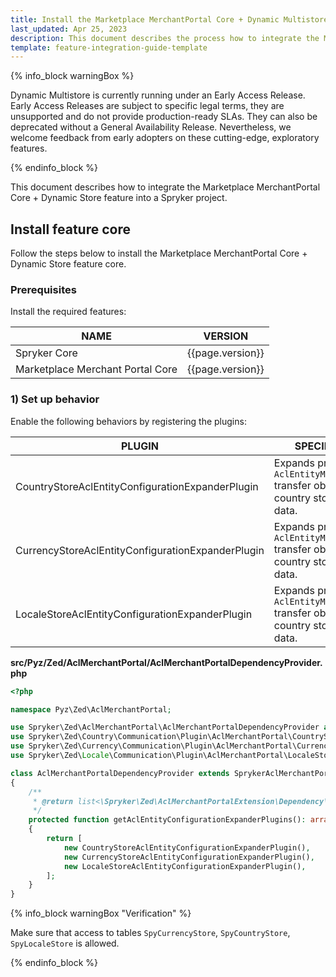 ```yaml
---
title: Install the Marketplace MerchantPortal Core + Dynamic Multistore feature
last_updated: Apr 25, 2023
description: This document describes the process how to integrate the Marketplace MerchantPortal Core + Dynamic Store feature into a Spryker project.
template: feature-integration-guide-template
---
```


{% info_block warningBox %}

Dynamic Multistore is currently running under an Early Access Release. Early Access Releases are subject to specific legal terms, they are unsupported and do not provide production-ready SLAs. They can also be deprecated without a General Availability Release. Nevertheless, we welcome feedback from early adopters on these cutting-edge, exploratory features.

{% endinfo_block %}

This document describes how to integrate the Marketplace MerchantPortal Core + Dynamic Store feature into a Spryker project.

## Install feature core

Follow the steps below to install the Marketplace MerchantPortal Core + Dynamic Store feature core.

### Prerequisites

Install the required features:

| NAME | VERSION |
| -------------------- | ------- |
| Spryker Core | {{page.version}}  |
| Marketplace Merchant Portal Core | {{page.version}}  |  

### 1) Set up behavior

Enable the following behaviors by registering the plugins:

| PLUGIN | SPECIFICATION | PREREQUISITES | NAMESPACE |
| --- | --- | --- | --- |
| CountryStoreAclEntityConfigurationExpanderPlugin | Expands provided `AclEntityMetadataConfig` transfer object with country store composite data. | None | Spryker\Zed\Country\Communication\Plugin\AclMerchantPortal |
| CurrencyStoreAclEntityConfigurationExpanderPlugin | Expands provided `AclEntityMetadataConfig` transfer object with country store composite data. | None | Spryker\Zed\Country\Communication\Plugin\AclMerchantPortal |
| LocaleStoreAclEntityConfigurationExpanderPlugin |Expands provided `AclEntityMetadataConfig` transfer object with country store composite data. | None | Spryker\Zed\Country\Communication\Plugin\AclMerchantPortal |


**src/Pyz/Zed/AclMerchantPortal/AclMerchantPortalDependencyProvider.php**

```php
<?php

namespace Pyz\Zed\AclMerchantPortal;

use Spryker\Zed\AclMerchantPortal\AclMerchantPortalDependencyProvider as SprykerAclMerchantPortalDependencyProvider;
use Spryker\Zed\Country\Communication\Plugin\AclMerchantPortal\CountryStoreAclEntityConfigurationExpanderPlugin;
use Spryker\Zed\Currency\Communication\Plugin\AclMerchantPortal\CurrencyStoreAclEntityConfigurationExpanderPlugin;
use Spryker\Zed\Locale\Communication\Plugin\AclMerchantPortal\LocaleStoreAclEntityConfigurationExpanderPlugin;

class AclMerchantPortalDependencyProvider extends SprykerAclMerchantPortalDependencyProvider
{
    /**
     * @return list<\Spryker\Zed\AclMerchantPortalExtension\Dependency\Plugin\AclEntityConfigurationExpanderPluginInterface>
     */
    protected function getAclEntityConfigurationExpanderPlugins(): array
    {
        return [
            new CountryStoreAclEntityConfigurationExpanderPlugin(),
            new CurrencyStoreAclEntityConfigurationExpanderPlugin(),
            new LocaleStoreAclEntityConfigurationExpanderPlugin(),
        ];
    }
}

```

{% info_block warningBox "Verification" %}

Make sure that access to tables `SpyCurrencyStore`, `SpyCountryStore`, `SpyLocaleStore` is allowed.

{% endinfo_block %}
